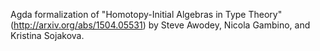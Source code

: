 Agda formalization of "Homotopy-Initial Algebras in Type Theory"(http://arxiv.org/abs/1504.05531) by
Steve Awodey, Nicola Gambino, and Kristina Sojakova.
